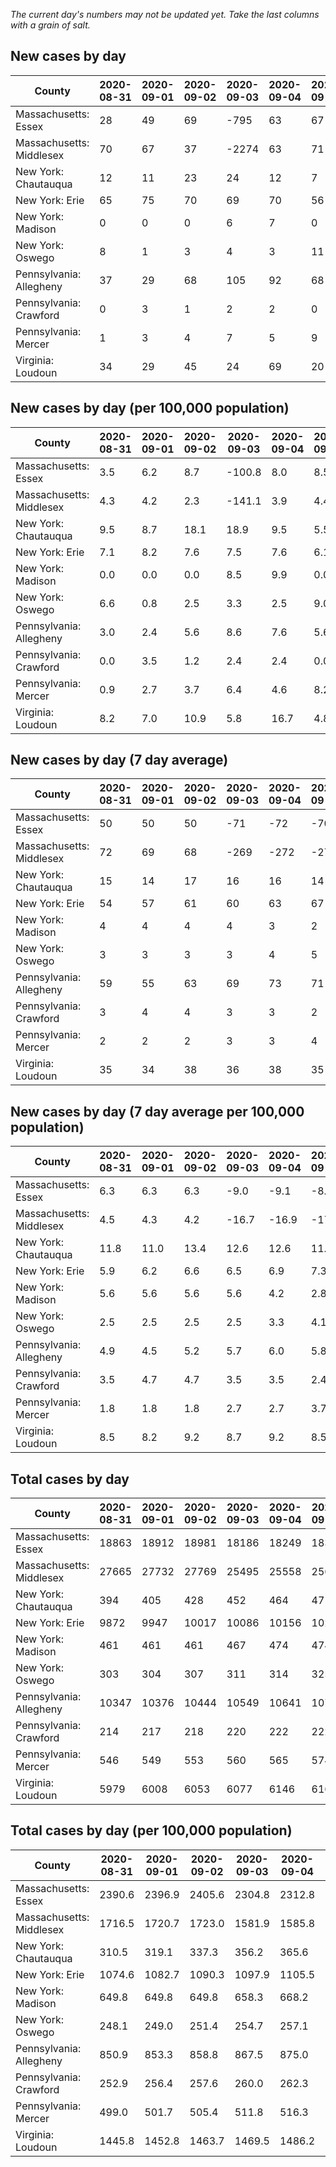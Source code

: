 _The current day's numbers may not be updated yet. Take the last columns with a grain of salt._
## New cases by day

| County | 2020-08-31 | 2020-09-01 | 2020-09-02 | 2020-09-03 | 2020-09-04 | 2020-09-05 | 2020-09-06 |
| --- | --- | --- | --- | --- | --- | --- | --- |
| Massachusetts: Essex | 28 | 49 | 69 | -795 | 63 | 67 |  |
| Massachusetts: Middlesex | 70 | 67 | 37 | -2274 | 63 | 71 |  |
| New York: Chautauqua | 12 | 11 | 23 | 24 | 12 | 7 |  |
| New York: Erie | 65 | 75 | 70 | 69 | 70 | 56 |  |
| New York: Madison | 0 | 0 | 0 | 6 | 7 | 0 |  |
| New York: Oswego | 8 | 1 | 3 | 4 | 3 | 11 |  |
| Pennsylvania: Allegheny | 37 | 29 | 68 | 105 | 92 | 68 |  |
| Pennsylvania: Crawford | 0 | 3 | 1 | 2 | 2 | 0 |  |
| Pennsylvania: Mercer | 1 | 3 | 4 | 7 | 5 | 9 |  |
| Virginia: Loudoun | 34 | 29 | 45 | 24 | 69 | 20 |  |

## New cases by day (per 100,000 population)

| County | 2020-08-31 | 2020-09-01 | 2020-09-02 | 2020-09-03 | 2020-09-04 | 2020-09-05 | 2020-09-06 |
| --- | --- | --- | --- | --- | --- | --- | --- |
| Massachusetts: Essex | 3.5 | 6.2 | 8.7 | -100.8 | 8.0 | 8.5 |  |
| Massachusetts: Middlesex | 4.3 | 4.2 | 2.3 | -141.1 | 3.9 | 4.4 |  |
| New York: Chautauqua | 9.5 | 8.7 | 18.1 | 18.9 | 9.5 | 5.5 |  |
| New York: Erie | 7.1 | 8.2 | 7.6 | 7.5 | 7.6 | 6.1 |  |
| New York: Madison | 0.0 | 0.0 | 0.0 | 8.5 | 9.9 | 0.0 |  |
| New York: Oswego | 6.6 | 0.8 | 2.5 | 3.3 | 2.5 | 9.0 |  |
| Pennsylvania: Allegheny | 3.0 | 2.4 | 5.6 | 8.6 | 7.6 | 5.6 |  |
| Pennsylvania: Crawford | 0.0 | 3.5 | 1.2 | 2.4 | 2.4 | 0.0 |  |
| Pennsylvania: Mercer | 0.9 | 2.7 | 3.7 | 6.4 | 4.6 | 8.2 |  |
| Virginia: Loudoun | 8.2 | 7.0 | 10.9 | 5.8 | 16.7 | 4.8 |  |

## New cases by day (7 day average)

| County | 2020-08-31 | 2020-09-01 | 2020-09-02 | 2020-09-03 | 2020-09-04 | 2020-09-05 | 2020-09-06 |
| --- | --- | --- | --- | --- | --- | --- | --- |
| Massachusetts: Essex | 50 | 50 | 50 | -71 | -72 | -70 |  |
| Massachusetts: Middlesex | 72 | 69 | 68 | -269 | -272 | -276 |  |
| New York: Chautauqua | 15 | 14 | 17 | 16 | 16 | 14 |  |
| New York: Erie | 54 | 57 | 61 | 60 | 63 | 67 |  |
| New York: Madison | 4 | 4 | 4 | 4 | 3 | 2 |  |
| New York: Oswego | 3 | 3 | 3 | 3 | 4 | 5 |  |
| Pennsylvania: Allegheny | 59 | 55 | 63 | 69 | 73 | 71 |  |
| Pennsylvania: Crawford | 3 | 4 | 4 | 3 | 3 | 2 |  |
| Pennsylvania: Mercer | 2 | 2 | 2 | 3 | 3 | 4 |  |
| Virginia: Loudoun | 35 | 34 | 38 | 36 | 38 | 35 |  |

## New cases by day (7 day average per 100,000 population)

| County | 2020-08-31 | 2020-09-01 | 2020-09-02 | 2020-09-03 | 2020-09-04 | 2020-09-05 | 2020-09-06 |
| --- | --- | --- | --- | --- | --- | --- | --- |
| Massachusetts: Essex | 6.3 | 6.3 | 6.3 | -9.0 | -9.1 | -8.9 |  |
| Massachusetts: Middlesex | 4.5 | 4.3 | 4.2 | -16.7 | -16.9 | -17.1 |  |
| New York: Chautauqua | 11.8 | 11.0 | 13.4 | 12.6 | 12.6 | 11.0 |  |
| New York: Erie | 5.9 | 6.2 | 6.6 | 6.5 | 6.9 | 7.3 |  |
| New York: Madison | 5.6 | 5.6 | 5.6 | 5.6 | 4.2 | 2.8 |  |
| New York: Oswego | 2.5 | 2.5 | 2.5 | 2.5 | 3.3 | 4.1 |  |
| Pennsylvania: Allegheny | 4.9 | 4.5 | 5.2 | 5.7 | 6.0 | 5.8 |  |
| Pennsylvania: Crawford | 3.5 | 4.7 | 4.7 | 3.5 | 3.5 | 2.4 |  |
| Pennsylvania: Mercer | 1.8 | 1.8 | 1.8 | 2.7 | 2.7 | 3.7 |  |
| Virginia: Loudoun | 8.5 | 8.2 | 9.2 | 8.7 | 9.2 | 8.5 |  |

## Total cases by day

| County | 2020-08-31 | 2020-09-01 | 2020-09-02 | 2020-09-03 | 2020-09-04 | 2020-09-05 | 2020-09-06 |
| --- | --- | --- | --- | --- | --- | --- | --- |
| Massachusetts: Essex | 18863 | 18912 | 18981 | 18186 | 18249 | 18316 |  |
| Massachusetts: Middlesex | 27665 | 27732 | 27769 | 25495 | 25558 | 25629 |  |
| New York: Chautauqua | 394 | 405 | 428 | 452 | 464 | 471 |  |
| New York: Erie | 9872 | 9947 | 10017 | 10086 | 10156 | 10212 |  |
| New York: Madison | 461 | 461 | 461 | 467 | 474 | 474 |  |
| New York: Oswego | 303 | 304 | 307 | 311 | 314 | 325 |  |
| Pennsylvania: Allegheny | 10347 | 10376 | 10444 | 10549 | 10641 | 10709 |  |
| Pennsylvania: Crawford | 214 | 217 | 218 | 220 | 222 | 222 |  |
| Pennsylvania: Mercer | 546 | 549 | 553 | 560 | 565 | 574 |  |
| Virginia: Loudoun | 5979 | 6008 | 6053 | 6077 | 6146 | 6166 |  |

## Total cases by day (per 100,000 population)

| County | 2020-08-31 | 2020-09-01 | 2020-09-02 | 2020-09-03 | 2020-09-04 | 2020-09-05 | 2020-09-06 |
| --- | --- | --- | --- | --- | --- | --- | --- |
| Massachusetts: Essex | 2390.6 | 2396.9 | 2405.6 | 2304.8 | 2312.8 | 2321.3 |  |
| Massachusetts: Middlesex | 1716.5 | 1720.7 | 1723.0 | 1581.9 | 1585.8 | 1590.2 |  |
| New York: Chautauqua | 310.5 | 319.1 | 337.3 | 356.2 | 365.6 | 371.1 |  |
| New York: Erie | 1074.6 | 1082.7 | 1090.3 | 1097.9 | 1105.5 | 1111.6 |  |
| New York: Madison | 649.8 | 649.8 | 649.8 | 658.3 | 668.2 | 668.2 |  |
| New York: Oswego | 248.1 | 249.0 | 251.4 | 254.7 | 257.1 | 266.2 |  |
| Pennsylvania: Allegheny | 850.9 | 853.3 | 858.8 | 867.5 | 875.0 | 880.6 |  |
| Pennsylvania: Crawford | 252.9 | 256.4 | 257.6 | 260.0 | 262.3 | 262.3 |  |
| Pennsylvania: Mercer | 499.0 | 501.7 | 505.4 | 511.8 | 516.3 | 524.6 |  |
| Virginia: Loudoun | 1445.8 | 1452.8 | 1463.7 | 1469.5 | 1486.2 | 1491.0 |  |
